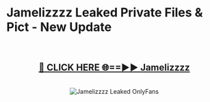 # Jamelizzzz Leaked Private Files & Pict - New Update
<br>
<div align="center">
<h2><a href="https://mediafilles.blogspot.com/?title=Jamelizzzz" rel="nofollow">🔴 CLICK HERE 🌐==►► Jamelizzzz</a></h2>
<br>
<a href="https://mediafilles.blogspot.com/?title=Jamelizzzz" rel="nofollow" data-target="animated-image.originalLink"><img src="https://i.ibb.co.com/WyWwxjT/player-gif2.gif" alt="Jamelizzzz Leaked OnlyFans" style="max-width: 100%; display: inline-block;" data-target="animated-image.originalImage"></a>
</div>
<br>